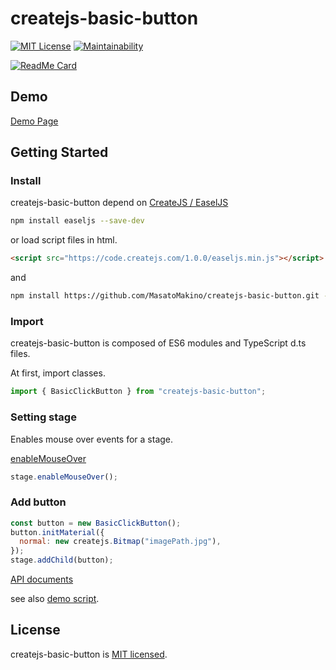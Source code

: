 # createjs-basic-button

[![MIT License](http://img.shields.io/badge/license-MIT-blue.svg?style=flat)](LICENSE)
[![Maintainability](https://api.codeclimate.com/v1/badges/c1b6a32faecab44047c3/maintainability)](https://codeclimate.com/github/MasatoMakino/createjs-basic-button/maintainability)

[![ReadMe Card](https://github-readme-stats.vercel.app/api/pin/?username=MasatoMakino&repo=createjs-basic-button&show_owner=true)](https://github.com/MasatoMakino/createjs-basic-button)

## Demo

[Demo Page](https://masatomakino.github.io/createjs-basic-button/demo/index.html)

## Getting Started

### Install

createjs-basic-button depend on [CreateJS / EaselJS](https://github.com/CreateJS/EaselJS)

```bash
npm install easeljs --save-dev
```

or load script files in html.

```html
<script src="https://code.createjs.com/1.0.0/easeljs.min.js"></script>
```

and

```bash
npm install https://github.com/MasatoMakino/createjs-basic-button.git --save-dev
```

### Import

createjs-basic-button is composed of ES6 modules and TypeScript d.ts files.

At first, import classes.

```js
import { BasicClickButton } from "createjs-basic-button";
```

### Setting stage

Enables mouse over events for a stage.

[enableMouseOver](https://createjs.com/docs/easeljs/classes/Stage.html#method_enableMouseOver)

```js
stage.enableMouseOver();
```

### Add button

```js
const button = new BasicClickButton();
button.initMaterial({
  normal: new createjs.Bitmap("imagePath.jpg"),
});
stage.addChild(button);
```

[API documents](https://masatomakino.github.io/createjs-basic-button/api/index.html)

see also [demo script](https://masatomakino.github.io/createjs-basic-button/demo/main.js).

## License

createjs-basic-button is [MIT licensed](LICENSE).
